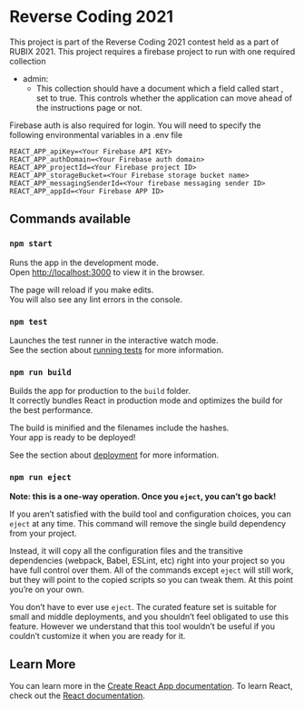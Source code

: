 # Reverse Coding 2021

This project is part of the Reverse Coding 2021 contest held as a part of RUBIX 2021.
This project requires a firebase project to run with one required collection
- admin:
    - This collection should have a document which a field called start , set to true. This controls whether the application can move ahead of the instructions page or not.

Firebase auth is also required for login.
You will need to specify the following environmental variables in a .env file

```
REACT_APP_apiKey=<Your Firebase API KEY>
REACT_APP_authDomain=<Your Firebase auth domain>
REACT_APP_projectId=<Your Firebase project ID>
REACT_APP_storageBucket=<Your Firebase storage bucket name>
REACT_APP_messagingSenderId=<Your firebase messaging sender ID>
REACT_APP_appId=<Your Firebase APP ID>
```

## Commands available

### `npm start`

Runs the app in the development mode.\
Open [http://localhost:3000](http://localhost:3000) to view it in the browser.

The page will reload if you make edits.\
You will also see any lint errors in the console.

### `npm test`

Launches the test runner in the interactive watch mode.\
See the section about [running tests](https://facebook.github.io/create-react-app/docs/running-tests) for more information.

### `npm run build`

Builds the app for production to the `build` folder.\
It correctly bundles React in production mode and optimizes the build for the best performance.

The build is minified and the filenames include the hashes.\
Your app is ready to be deployed!

See the section about [deployment](https://facebook.github.io/create-react-app/docs/deployment) for more information.

### `npm run eject`

**Note: this is a one-way operation. Once you `eject`, you can’t go back!**

If you aren’t satisfied with the build tool and configuration choices, you can `eject` at any time. This command will remove the single build dependency from your project.

Instead, it will copy all the configuration files and the transitive dependencies (webpack, Babel, ESLint, etc) right into your project so you have full control over them. All of the commands except `eject` will still work, but they will point to the copied scripts so you can tweak them. At this point you’re on your own.

You don’t have to ever use `eject`. The curated feature set is suitable for small and middle deployments, and you shouldn’t feel obligated to use this feature. However we understand that this tool wouldn’t be useful if you couldn’t customize it when you are ready for it.




## Learn More

You can learn more in the [Create React App documentation](https://facebook.github.io/create-react-app/docs/getting-started).
To learn React, check out the [React documentation](https://reactjs.org/).


